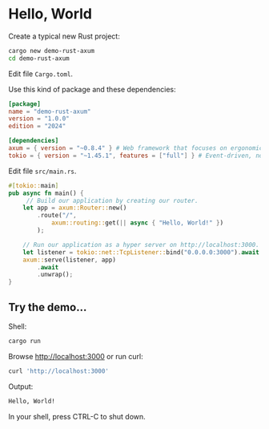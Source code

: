 # Hello, World

Create a typical new Rust project:

```sh
cargo new demo-rust-axum
cd demo-rust-axum
```

Edit file `Cargo.toml`.

Use this kind of package and these dependencies:

```toml
[package]
name = "demo-rust-axum"
version = "1.0.0"
edition = "2024"

[dependencies]
axum = { version = "~0.8.4" } # Web framework that focuses on ergonomics and modularity.
tokio = { version = "~1.45.1", features = ["full"] } # Event-driven, non-blocking I/O platform.
```

Edit file `src/main.rs`.

```rust
#[tokio::main]
pub async fn main() {
     // Build our application by creating our router.
    let app = axum::Router::new()
        .route("/",
            axum::routing::get(|| async { "Hello, World!" })
        );

    // Run our application as a hyper server on http://localhost:3000.
    let listener = tokio::net::TcpListener::bind("0.0.0.0:3000").await.unwrap();
    axum::serve(listener, app)
        .await
        .unwrap();
}
```

## Try the demo…

Shell:

```sh
cargo run
```

Browse <http://localhost:3000> or run curl:

```sh
curl 'http://localhost:3000'
```

Output:

```sh
Hello, World!
```

In your shell, press CTRL-C to shut down.
